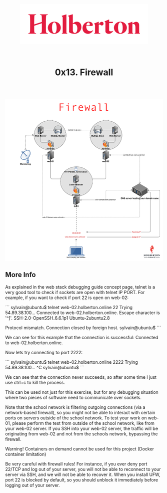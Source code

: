 <p align="center"><img src="https://github.com/facu2279/holberton-system_engineering-devops/blob/master/0x08-networking_basics_2/holberton-logo.png"/></p>
<br>
<h1 align="center">0x13. Firewall</h1>
<br><br>
<p align="center"><img src="https://github.com/facu2279/holberton-system_engineering-devops/blob/master/0x13-firewall/firewall.png"/></p>

## More Info
As explained in the web stack debugging guide concept page, telnet is a very good tool to check if sockets are open with telnet IP PORT. For example, if you want to check if port 22 is open on web-02:

´´´
sylvain@ubuntu$ telnet web-02.holberton.online 22
Trying 54.89.38.100...
Connected to web-02.holberton.online.
Escape character is '^]'.
SSH-2.0-OpenSSH_6.6.1p1 Ubuntu-2ubuntu2.8

Protocol mismatch.
Connection closed by foreign host.
sylvain@ubuntu$
´´´

We can see for this example that the connection is successful: Connected to web-02.holberton.online.

Now lets try connecting to port 2222:

´´´
sylvain@ubuntu$ telnet web-02.holberton.online 2222
Trying 54.89.38.100...
^C
sylvain@ubuntu$
´´´

We can see that the connection never succeeds, so after some time I just use ctrl+c to kill the process.

This can be used not just for this exercise, but for any debugging situation where two pieces of software need to communicate over sockets.

Note that the school network is filtering outgoing connections (via a network-based firewall), so you might not be able to interact with certain ports on servers outside of the school network. To test your work on web-01, please perform the test from outside of the school network, like from your web-02 server. If you SSH into your web-02 server, the traffic will be originating from web-02 and not from the schools network, bypassing the firewall.

Warning!
Containers on demand cannot be used for this project (Docker container limitation)

Be very careful with firewall rules! For instance, if you ever deny port 22/TCP and log out of your server, you will not be able to reconnect to your server via SSH, and we will not be able to recover it. When you install UFW, port 22 is blocked by default, so you should unblock it immediately before logging out of your server.